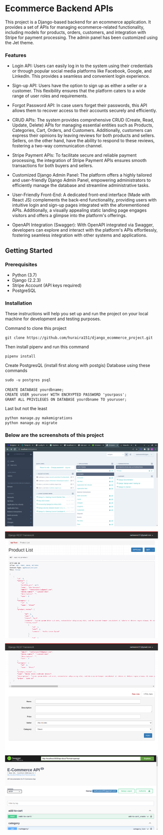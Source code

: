 # Ecommerce Backend APIs

This project is a Django-based backend for an ecommerce application. It provides a set of APIs for managing ecommerce-related functionality, including models for products, orders, customers, and integration with Stripe for payment processing. The admin panel has been customized using the Jet theme.

### Features
- Login API: Users can easily log in to the system using their credentials or through popular social media platforms like Facebook, Google, and LinkedIn. This provides a seamless and convenient login experience.

- Sign-up API: Users have the option to sign up as either a seller or a customer. This flexibility ensures that the platform caters to a wide range of user roles and requirements.

- Forgot Password API: In case users forget their passwords, this API allows them to recover access to their accounts securely and efficiently.

- CRUD APIs: The system provides comprehensive CRUD (Create, Read, Update, Delete) APIs for managing essential entities such as Products, Categories, Cart, Orders, and Customers. Additionally, customers can express their opinions by leaving reviews for both products and sellers. Sellers, on the other hand, have the ability to respond to these reviews, fostering a two-way communication channel.

- Stripe Payment APIs: To facilitate secure and reliable payment processing, the integration of Stripe Payment APIs ensures smooth transactions for both buyers and sellers.

- Customized Django Admin Panel: The platform offers a highly tailored and user-friendly Django Admin Panel, empowering administrators to efficiently manage the database and streamline administrative tasks.

- User-Friendly Front-End: A dedicated front-end interface (Made with React JS) complements the back-end functionality, providing users with intuitive login and sign-up pages integrated with the aforementioned APIs. Additionally, a visually appealing static landing page engages visitors and offers a glimpse into the platform's offerings.

- OpenAPI Integration (Swagger): With OpenAPI integrated via Swagger, developers can explore and interact with the platform's APIs effortlessly, fostering seamless integration with other systems and applications.

## Getting Started

### Prerequisites

- Python (3.7)
- Django (2.2.3)
- Stripe Account (API keys required)
- PostgreSQL

### Installation
These instructions will help you set up and run the project on your local machine for development and testing purposes.

Command to clone this project

```
git clone https://github.com/huraira151/django_ecommerce_project.git
```

Then install pipenv and run this command

```
pipenv install
```

Create PostgresQL (install first along with postgis) Database using these commands

```
sudo -u postgres psql

CREATE DATABASE yourdbname;
CREATE USER youruser WITH ENCRYPTED PASSWORD 'yourpass';
GRANT ALL PRIVILEGES ON DATABASE yourdbname TO youruser;
```

Last but not the least

```
python manage.py makemigrations
python manage.py migrate
```

### Below are the screenshots of this project

![admin panel](./ecommerce_project_django/static/admin_panel.png "Admin Panel")

![product listing](./ecommerce_project_django/static/product_listing.png "Product Listing")

![product update](./ecommerce_project_django/static/product_create.png "Product Update")

![swagger](./ecommerce_project_django/static/swagger_aka_openapi.png "Swagger")
